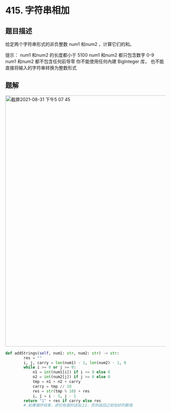 # 415. 字符串相加
## 题目描述
给定两个字符串形式的非负整数 num1 和num2 ，计算它们的和。

提示：
num1 和num2 的长度都小于 5100
num1 和num2 都只包含数字 0-9
num1 和num2 都不包含任何前导零
你不能使用任何內建 BigInteger 库， 也不能直接将输入的字符串转换为整数形式

## 题解
<img width="786" alt="截屏2021-08-31 下午5 07 45" src="https://user-images.githubusercontent.com/49756528/131475884-a9e0d39f-f494-41b7-a6ba-1124c83254fb.png">

```python
def addStrings(self, num1: str, num2: str) -> str:
        res = ""
        i, j, carry = len(num1) - 1, len(num2) - 1, 0
        while i >= 0 or j >= 0:
            n1 = int(num1[i]) if i >= 0 else 0
            n2 = int(num2[j]) if j >= 0 else 0
            tmp = n1 + n2 + carry
            carry = tmp // 10
            res = str(tmp % 10) + res
            i, j = i - 1, j - 1
        return "1" + res if carry else res
        # 如果循环结束，进位有值的话加上1，否则返回之前加好的数值

```
